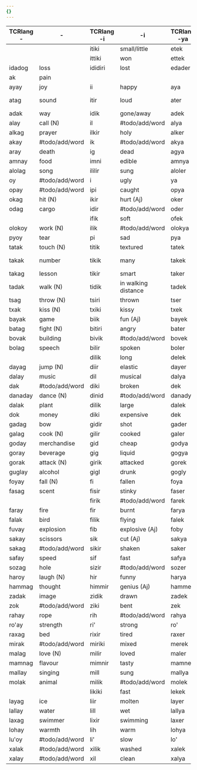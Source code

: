 ```yaml
---
{}
---
```



| TCRlang - | -              | TCRlang -i | -i                  | TCRlang -ya | -ya            | TCRlang -yu | -yu                   |
| --------- | -------------- | ---------- | ------------------- | ----------- | -------------- | ----------- | --------------------- |
|           |                | itiki      | small/little        | etek        | shrink         | itiku       | #todo/add/word        |
|           |                | ittiki     | won                 | ettek       | win            | ittiku      | winner                |
| idadog    | loss           | ididiri    | lost                | edader      | lose           | idadiru     | loser                 |
| ak        | pain           |            |                     |             |                |             |                       |
| ayay      | joy            | ii         | happy               | aya         | be happy       | ayu         | #todo/add/word        |
| atag      | sound          | itir       | loud                | ater        | hear ( sound)  | atir        | speaker (person)      |
| adak      | way            | idik       | gone/away           | adek        | go             | adik        | messenger             |
| alay      | call (N)       | il         | #todo/add/word      | alya        | call           | alyu        | caller                |
| alkag     | prayer         | ilkir      | holy                | alker       | pray           | alkir       | monk                  |
| akay      | #todo/add/word | ik         | #todo/add/word      | akya        | find           | akyu        | finder                |
| aray      | death          | ig         | dead                | agya        | die            | agyu        | deadman               |
| amnay     | food           | imni       | edible              | amnya       | eat            | amnyu       | eater                 |
| alolag    | song           | ililir     | sung                | aloler      | sing           | alolir      | singer                |
| oy        | #todo/add/word | i          | ugly                | ya          | #todo/add/word | yu          | #todo/add/word        |
| opay      | #todo/add/word | ipi        | caught              | opya        | catch          | opyu        | catcher               |
| okag      | hit (N)        | ikir       | hurt (Aj)           | oker        | beat           | okir        | fighter               |
| odag      | cargo          | idir       | #todo/add/word      | oder        | carry          | odir        | carrier               |
|           |                | ifik       | soft                | ofek        | soften         | ofik        | #todo/add/word        |
| olokoy    | work (N)       | ilik       | #todo/add/word      | olokya      | work           | olokyu      | worker                |
| pyoy      | tear           | pi         | sad                 | pya         | cry            | pyu         | #todo/add/word        |
| tatak     | touch (N)      | titik      | textured            | tatek       | touch          | tatik       | #todo/add/word        |
| takak     | number         | tikik      | many                | takek       | count          | takik       | computer (profession) |
| takag     | lesson         | tikir      | smart               | taker       | teach          | takir       | teacher               |
| tadak     | walk (N)       | tidik      | in walking distance | tadek       | walk           | tadik       | wanderer              |
| tsag      | throw (N)      | tsiri      | thrown              | tser        | throw          | tsiru       | thrower               |
| txak      | kiss (N)       | txiki      | kissy               | txek        | kiss           | txiku       | kisser                |
| bayak     | game           | biik       | fun (Aj)            | bayek       | play           | baik        | player                |
| batag     | fight (N)      | bitiri     | angry               | bater       | fight          | batiru      | fighter               |
| bovak     | building       | bivik      | #todo/add/word      | bovek       | build          | bovik       | builder               |
| bolag     | speech         | bilir      | spoken              | boler       | speak/say      | bolir       | speaker               |
|           |                | dilik      | long                | delek       | pull           | delik       | #todo/add/word        |
| dayag     | jump (N)       | diir       | elastic             | dayer       | jump           | dair        | #todo/add/word        |
| dalay     | music          | dil        | musical             | dalya       | play (music)   | dalyu       | musician              |
| dak       | #todo/add/word | diki       | broken              | dek         | break          | diku        | #todo/add/word        |
| danaday   | dance (N)      | dinid      | #todo/add/word      | danadya     | dance          | danadyu     | dancer                |
| dalak     | plant          | dilik      | large               | dalek       | grow           | dalik       | gardener              |
| dok       | money          | diki       | expensive           | dek         | pay            | diku        | customer              |
| gadag     | bow            | gidir      | shot                | gader       | shoot (gun)    | gadir       | #todo/add/word        |
| galag     | cook (N)       | gilir      | cooked              | galer       | cook           | galir       | cook                  |
| goday     | merchandise    | gid        | cheap               | godya       | buy            | godyu       | customer              |
| goray     | beverage       | gig        | liquid              | gogya       | drink          | gogyu       | #todo/add/word        |
| gorak     | attack (N)     | girik      | attacked            | gorek       | attack         | gorik       | attacker              |
| guglay    | alcohol        | gigl       | drunk               | gogly       | drink          | gugly       | drunkard              |
| foyay     | fall (N)       | fi         | fallen              | foya        | fall           | foyu        | #todo/add/word        |
| fasag     | scent          | fisir      | stinky              | faser       | smell          | fasir       | #todo/add/word        |
|           |                | firik      | #todo/add/word      | farek       | push           | farik       | #todo/add/word        |
| faray     | fire           | fir        | burnt               | farya       | burn           | faryu       | arsonist              |
| falak     | bird           | filik      | flying              | falek       | fly            | falik       | #todo/add/word        |
| fuvay     | explosion      | fib        | explosive (Aj)      | foby        | explode        | fuby        | #todo/add/word        |
| sakay     | scissors       | sik        | cut (Aj)            | sakya       | cut            | sakyu       | #todo/add/word        |
| sakag     | #todo/add/word | sikir      | shaken              | saker       | shake          | sakir       | #todo/add/word        |
| safay     | speed          | sif        | fast                | safya       | be fast        | safyu       | #todo/add/word        |
| sozag     | hole           | sizir      | #todo/add/word      | sozer       | dig            | sozir       | miner                 |
| haroy     | laugh (N)      | hir        | funny               | harya       | laugh          | haryu       | comedian              |
| hammag    | thought        | himmir     | genius (Aj)         | hammer      | think          | hammir      | philosopher           |
| zadak     | image          | zidik      | drawn               | zadek       | draw           | zadik       | artist                |
| zok       | #todo/add/word | ziki       | bent                | zek         | bend           | ziku        | #todo/add/word        |
| rahay     | rope           | rih        | #todo/add/word      | rahya       | hang           | rahyu       | #todo/add/word        |
| ro'ay     | strength       | ri'        | strong              | ro'         | weigh          | ro'i        | fighter               |
| raxag     | bed            | rixir      | tired               | raxer       | sleep          | raxir       | #todo/add/word        |
| mirak     | #todo/add/word | miriki     | mixed               | merek       | mix/stir       | miriku      | cook                  |
| malag     | love (N)       | milir      | loved               | maler       | love           | malir       | lover                 |
| mamnag    | flavour        | mimnir     | tasty               | mamner      | taste          | mamnir      | #todo/add/word        |
| mallay    | singing        | mill       | sung                | mallya      | sing           | mallyu      | singer                |
| molak     | animal         | milik      | #todo/add/word      | molek       | #todo/add/word | molakyu     | furry                 |
|           |                | likiki     | fast                | lekek       | run            | likiku      | runner                |
| layag     | ice            | liir       | molten              | layer       | melt           | lair        | smith                 |
| lallay    | water          | lill       | wet                 | lallya      | wet (V)        | lallyu      | #todo/add/word        |
| laxag     | swimmer        | lixir      | swimming            | laxer       | swim           | laxir       | swimmer               |
| lohay     | warmth         | lih        | warm                | lohya       | heat up        | lohyu       | #todo/add/word        |
| lu'oy     | #todo/add/word | li'        | slow                | lo'         | slow down      | lu'         | #todo/add/word        |
| xalak     | #todo/add/word | xilik      | washed              | xalek       | wash           | xalik       | washerman             |
| xalay     | #todo/add/word | xil        | clean               | xalya       | clean (V)      | xalyu       | janitor               |
